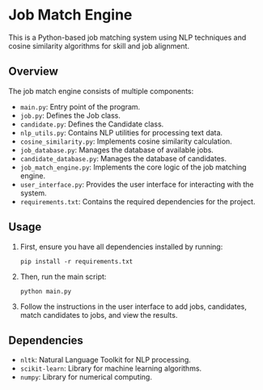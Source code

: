 # Job Match Engine

This is a Python-based job matching system using NLP techniques and cosine similarity algorithms for skill and job alignment.

## Overview

The job match engine consists of multiple components:

- `main.py`: Entry point of the program.
- `job.py`: Defines the Job class.
- `candidate.py`: Defines the Candidate class.
- `nlp_utils.py`: Contains NLP utilities for processing text data.
- `cosine_similarity.py`: Implements cosine similarity calculation.
- `job_database.py`: Manages the database of available jobs.
- `candidate_database.py`: Manages the database of candidates.
- `job_match_engine.py`: Implements the core logic of the job matching engine.
- `user_interface.py`: Provides the user interface for interacting with the system.
- `requirements.txt`: Contains the required dependencies for the project.

## Usage

1. First, ensure you have all dependencies installed by running:
    ```
    pip install -r requirements.txt
    ```

2. Then, run the main script:
    ```
    python main.py
    ```

3. Follow the instructions in the user interface to add jobs, candidates, match candidates to jobs, and view the results.

## Dependencies

- `nltk`: Natural Language Toolkit for NLP processing.
- `scikit-learn`: Library for machine learning algorithms.
- `numpy`: Library for numerical computing.
